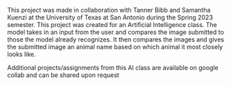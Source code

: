 This project was made in collaboration with Tanner Bibb and Samantha Kuenzi at the University of Texas at San Antonio during the Spring 2023 semester. This project was created for an Artificial Intelligence class. The model takes in an input from the user and compares the image submitted to those the model already recognizes. It then compares the images and gives the submitted image an animal name based on which animal it most closely looks like.

Additional projects/assignments from this AI class are available on google collab and can be shared upon request

